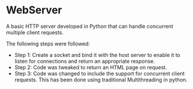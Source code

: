 # WebServer

A basic HTTP server developed in Python that can handle concurrent multiple client requests.

The following steps were followed:
- Step 1: Create a socket and bind it with the host server to enable it to listen for connections and return an appropriate response.
- Step 2: Code was tweaked to return an HTML page on request.
- Step 3: Code was changed to include the support for concurrent client requests. This has been done using traditional Multithreading in python.

